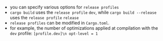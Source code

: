 -  you can specify various options for `release profiles`
-  `cargo build` uses the `release profile` `dev`, while `cargo build --release` uses the `release profile` `release`
-  `release profiles` can be modified in `Cargo.toml`.
-  for example, the number of optimizations applied at compilation with the `dev` profile: `[profile.dev]\n opt-level = 1`
